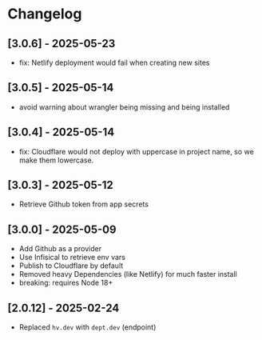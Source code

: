# Changelog

## [3.0.6] - 2025-05-23

- fix: Netlify deployment would fail when creating new sites

## [3.0.5] - 2025-05-14

- avoid warning about wrangler being missing and being installed

## [3.0.4] - 2025-05-14

- fix: Cloudflare would not deploy with uppercase in project name, so we make them lowercase.

## [3.0.3] - 2025-05-12

- Retrieve Github token from app secrets

## [3.0.0] - 2025-05-09

- Add Github as a provider
- Use Infisical to retrieve env vars
- Publish to Cloudflare by default
- Removed heavy Dependencies (like Netlify) for much faster install
- breaking: requires Node 18+

## [2.0.12] - 2025-02-24

- Replaced `hv.dev` with `dept.dev` (endpoint)
